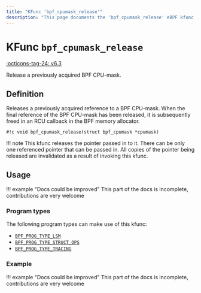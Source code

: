 ```yaml
---
title: "KFunc 'bpf_cpumask_release'"
description: "This page documents the 'bpf_cpumask_release' eBPF kfunc, including its definition, usage, program types that can use it, and examples."
---
```

# KFunc `bpf_cpumask_release`

<!-- [FEATURE_TAG](bpf_cpumask_release) -->
[:octicons-tag-24: v6.3](https://github.com/torvalds/linux/commit/516f4d3397c9e90f4da04f59986c856016269aa1)
<!-- [/FEATURE_TAG] -->

Release a previously acquired BPF CPU-mask.

## Definition

Releases a previously acquired reference to a BPF CPU-mask. When the final
reference of the BPF CPU-mask has been released, it is subsequently freed in
an RCU callback in the BPF memory allocator.

<!-- [KFUNC_DEF] -->
`#!c void bpf_cpumask_release(struct bpf_cpumask *cpumask)`

!!! note
	This kfunc releases the pointer passed in to it. There can be only one referenced pointer that can be passed in. 
	All copies of the pointer being released are invalidated as a result of invoking this kfunc.
<!-- [/KFUNC_DEF] -->

## Usage

!!! example "Docs could be improved"
    This part of the docs is incomplete, contributions are very welcome

### Program types

The following program types can make use of this kfunc:

<!-- [KFUNC_PROG_REF] -->
- [`BPF_PROG_TYPE_LSM`](../program-type/BPF_PROG_TYPE_LSM.md)
- [`BPF_PROG_TYPE_STRUCT_OPS`](../program-type/BPF_PROG_TYPE_STRUCT_OPS.md)
- [`BPF_PROG_TYPE_TRACING`](../program-type/BPF_PROG_TYPE_TRACING.md)
<!-- [/KFUNC_PROG_REF] -->

### Example

!!! example "Docs could be improved"
    This part of the docs is incomplete, contributions are very welcome

